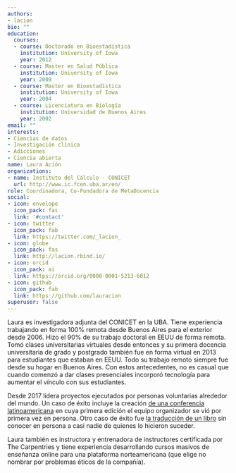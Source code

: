 ```yaml
---
authors:
- lacion
bio: ""
education:
  courses:
  - course: Doctorado en Bioestadística
    institution: University of Iowa
    year: 2012
  - course: Master en Salud Pública
    institution: University of Iowa
    year: 2009
  - course: Master en Bioestadística
    institution: University of Iowa
    year: 2004
  - course: Licenciatura en Biología
    institution: Universidad de Buenos Aires
    year: 2002
email: ""
interests:
- Ciencias de datos
- Investigación clínica
- Adicciones
- Ciencia abierta
name: Laura Ación
organizations:
- name: Instituto del Cálculo - CONICET
  url: http://www.ic.fcen.uba.ar/en/
role: Coordinadora, Co-Fundadora de MetaDocencia
social:
- icon: envelope
  icon_pack: fas
  link: '#contact'
- icon: twitter
  icon_pack: fab
  link: https://twitter.com/_lacion_
- icon: globe
  icon_pack: fas
  link: http://lacion.rbind.io/
- icon: orcid
  icon_pack: ai
  link: https://orcid.org/0000-0001-5213-6012
- icon: github
  icon_pack: fab
  link: https://github.com/lauracion
superuser: false
---
```


Laura es investigadora adjunta del CONICET en la UBA. Tiene experiencia trabajando en forma 100% remota desde Buenos Aires para el exterior desde 2006. Hizo el 90% de su trabajo doctoral en EEUU de forma remota. Tomó clases universitarias virtuales desde entonces y su primera docencia universitaria de grado y postgrado también fue en forma virtual en 2013 para estudiantes que estaban en EEUU. Todo su trabajo remoto siempre fue desde su hogar en Buenos Aires. Con estos antecedentes, no es casual que cuando comenzó a dar clases presenciales incorporó tecnología para aumentar el vínculo con sus estudiantes. 

Desde 2017 lidera proyectos ejecutados por personas voluntarias alrededor del mundo. Un caso de éxito incluye la creación [de una conferencia latinoamericana](https://latin-r.com) en cuya primera edición el equipo organizador se vió por primera vez en persona. Otro caso de éxito fue [la traducción de un libro](https://es.r4ds.hadley.nz) sin conocer en persona a casi nadie de quienes lo hicieron suceder.

Laura también es instructora y entrenadora de instructores certificada por The Carpentries y tiene experiencia desarrollando cursos masivos de enseñanza online para una plataforma norteamericana (que elige no nombrar por problemas éticos de la compañía).

